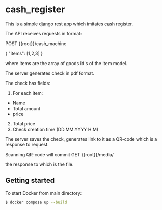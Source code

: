 # cash_register


This is a simple django rest app which imitates cash register.


The API receives requests in format: 

POST {{root}}/cash_machine

  {
  "items": [1,2,3]
  }

where items are the array of goods id's of the Item model.

The server generates check in pdf format. 

The check has fields:

1) For each item:
  - Name
  - Total amount
  - price
2) Total price
3) Check creation time (DD.MM.YYYY H:M)

The server saves the check, generates link to it as a QR-code which is a response to request.

Scanning QR-code will commit GET {{root}}/media/<filename>

the response to which is the file.


## Getting started
To start Docker from main directory:

```sh
$ docker compose up --build
```
